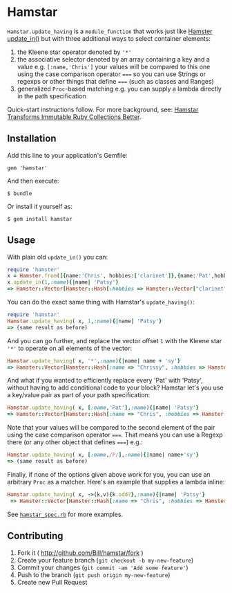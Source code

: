 # Hamstar

`Hamstar.update_having` is a `module_function` that works just like [Hamster update_in()](https://github.com/hamstergem/hamster#transformations) but with three additional ways to select container elements:

1. the Kleene star operator denoted by `'*'`
2. the associative selector denoted by an array containing a key and a value e.g. `[:name,'Chris']` your values will be compared to this one using the case comparison operator `===` so you can use Strings or regexps or other things that define `===` (such as classes and Ranges)
3. generalized `Proc`-based matching e.g. you can supply a lambda directly in the path specification

Quick-start instructions follow. For more background, see: [Hamstar Transforms Immutable Ruby Collections Better](http://memerocket.com/2015/11/01/hamstar-transforms-immutable-ruby-collections-better/).

## Installation

Add this line to your application's Gemfile:

    gem 'hamstar'

And then execute:

    $ bundle

Or install it yourself as:

    $ gem install hamstar

## Usage

With plain old `update_in()` you can:

```ruby
require 'hamster'
x = Hamster.from([{name:'Chris', hobbies:['clarinet']},{name:'Pat',hobbies:['bird watching','rugby']}])
x.update_in(1,:name){|name| 'Patsy'}
=> Hamster::Vector[Hamster::Hash[:hobbies => Hamster::Vector["clarinet"], :name => "Chris"], Hamster::Hash[:hobbies => Hamster::Vector["bird watching", "rugby"], :name => "Patsy"]]
```

You can do the exact same thing with Hamstar's `update_having()`:

```ruby
require 'hamstar'
Hamstar.update_having( x, 1,:name){|name| 'Patsy'}
=> (same result as before)
```

And you can go further, and replace the vector offset `1` with the Kleene star `'*'` to operate on all elements of the vector:

```ruby
Hamstar.update_having( x, '*',:name){|name| name + 'sy'}
=> Hamster::Vector[Hamster::Hash[:name => "Chrissy", :hobbies => Hamster::Vector["clarinet"]], Hamster::Hash[:name => "Patsy", :hobbies => Hamster::Vector["bird watching", "rugby"]]]
```

And what if you wanted to efficiently replace every 'Pat' with 'Patsy', without having to add conditional code to your block? Hamstar let's you use a key/value pair as part of your path specification:

```ruby
Hamstar.update_having( x, [:name,'Pat'],:name){|name| 'Patsy'}
=> Hamster::Vector[Hamster::Hash[:name => "Chris", :hobbies => Hamster::Vector["clarinet"]], Hamster::Hash[:name => "Patsy", :hobbies => Hamster::Vector["bird watching", "rugby"]]]
```

Note that your values will be compared to the second element of the pair using the case comparison operator `===`. That means you can use a Regexp there (or any other object that defines `===`) e.g.:

```ruby
Hamstar.update_having( x, [:name,/P/],:name){|name| name+'sy'}
=> (same result as before)
```

Finally, if none of the options given above work for you, you can use an arbitrary `Proc` as a matcher. Here's an example that supplies a lambda inline:

```ruby
Hamstar.update_having( x, ->(k,v){k.odd?},:name){|name| 'Patsy'}
 => Hamster::Vector[Hamster::Hash[:name => "Chris", :hobbies => Hamster::Vector["clarinet"]], Hamster::Hash[:name => "Patsy", :hobbies => Hamster::Vector["bird watching", "rugby"]]]
```

See [`hamstar_spec.rb`](file://spec/hamstar_spec.rb) for more examples.


## Contributing

1. Fork it ( http://github.com/Bill/hamstar/fork )
2. Create your feature branch (`git checkout -b my-new-feature`)
3. Commit your changes (`git commit -am 'Add some feature'`)
4. Push to the branch (`git push origin my-new-feature`)
5. Create new Pull Request
